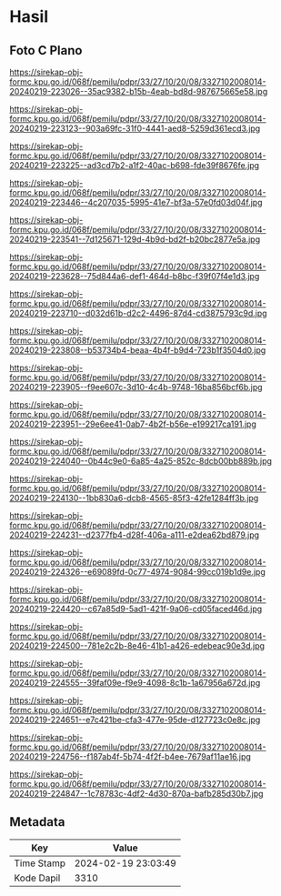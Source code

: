 # Hasil

## Foto C Plano

https://sirekap-obj-formc.kpu.go.id/068f/pemilu/pdpr/33/27/10/20/08/3327102008014-20240219-223026--35ac9382-b15b-4eab-bd8d-987675665e58.jpg

https://sirekap-obj-formc.kpu.go.id/068f/pemilu/pdpr/33/27/10/20/08/3327102008014-20240219-223123--903a69fc-31f0-4441-aed8-5259d361ecd3.jpg

https://sirekap-obj-formc.kpu.go.id/068f/pemilu/pdpr/33/27/10/20/08/3327102008014-20240219-223225--ad3cd7b2-a1f2-40ac-b698-fde39f8676fe.jpg

https://sirekap-obj-formc.kpu.go.id/068f/pemilu/pdpr/33/27/10/20/08/3327102008014-20240219-223446--4c207035-5995-41e7-bf3a-57e0fd03d04f.jpg

https://sirekap-obj-formc.kpu.go.id/068f/pemilu/pdpr/33/27/10/20/08/3327102008014-20240219-223541--7d125671-129d-4b9d-bd2f-b20bc2877e5a.jpg

https://sirekap-obj-formc.kpu.go.id/068f/pemilu/pdpr/33/27/10/20/08/3327102008014-20240219-223628--75d844a6-def1-464d-b8bc-f39f07f4e1d3.jpg

https://sirekap-obj-formc.kpu.go.id/068f/pemilu/pdpr/33/27/10/20/08/3327102008014-20240219-223710--d032d61b-d2c2-4496-87d4-cd3875793c9d.jpg

https://sirekap-obj-formc.kpu.go.id/068f/pemilu/pdpr/33/27/10/20/08/3327102008014-20240219-223808--b53734b4-beaa-4b4f-b9d4-723b1f3504d0.jpg

https://sirekap-obj-formc.kpu.go.id/068f/pemilu/pdpr/33/27/10/20/08/3327102008014-20240219-223905--f9ee607c-3d10-4c4b-9748-16ba856bcf6b.jpg

https://sirekap-obj-formc.kpu.go.id/068f/pemilu/pdpr/33/27/10/20/08/3327102008014-20240219-223951--29e6ee41-0ab7-4b2f-b56e-e199217ca191.jpg

https://sirekap-obj-formc.kpu.go.id/068f/pemilu/pdpr/33/27/10/20/08/3327102008014-20240219-224040--0b44c9e0-6a85-4a25-852c-8dcb00bb889b.jpg

https://sirekap-obj-formc.kpu.go.id/068f/pemilu/pdpr/33/27/10/20/08/3327102008014-20240219-224130--1bb830a6-dcb8-4565-85f3-42fe1284ff3b.jpg

https://sirekap-obj-formc.kpu.go.id/068f/pemilu/pdpr/33/27/10/20/08/3327102008014-20240219-224231--d2377fb4-d28f-406a-a111-e2dea62bd879.jpg

https://sirekap-obj-formc.kpu.go.id/068f/pemilu/pdpr/33/27/10/20/08/3327102008014-20240219-224326--e69089fd-0c77-4974-9084-99cc019b1d9e.jpg

https://sirekap-obj-formc.kpu.go.id/068f/pemilu/pdpr/33/27/10/20/08/3327102008014-20240219-224420--c67a85d9-5ad1-421f-9a06-cd05faced46d.jpg

https://sirekap-obj-formc.kpu.go.id/068f/pemilu/pdpr/33/27/10/20/08/3327102008014-20240219-224500--781e2c2b-8e46-41b1-a426-edebeac90e3d.jpg

https://sirekap-obj-formc.kpu.go.id/068f/pemilu/pdpr/33/27/10/20/08/3327102008014-20240219-224555--39faf09e-f9e9-4098-8c1b-1a67956a672d.jpg

https://sirekap-obj-formc.kpu.go.id/068f/pemilu/pdpr/33/27/10/20/08/3327102008014-20240219-224651--e7c421be-cfa3-477e-95de-d127723c0e8c.jpg

https://sirekap-obj-formc.kpu.go.id/068f/pemilu/pdpr/33/27/10/20/08/3327102008014-20240219-224756--f187ab4f-5b74-4f2f-b4ee-7679af11ae16.jpg

https://sirekap-obj-formc.kpu.go.id/068f/pemilu/pdpr/33/27/10/20/08/3327102008014-20240219-224847--1c78783c-4df2-4d30-870a-bafb285d30b7.jpg


## Metadata

| Key        | Value               |
| ---------- | ------------------- |
| Time Stamp | 2024-02-19 23:03:49 |
| Kode Dapil | 3310                |



